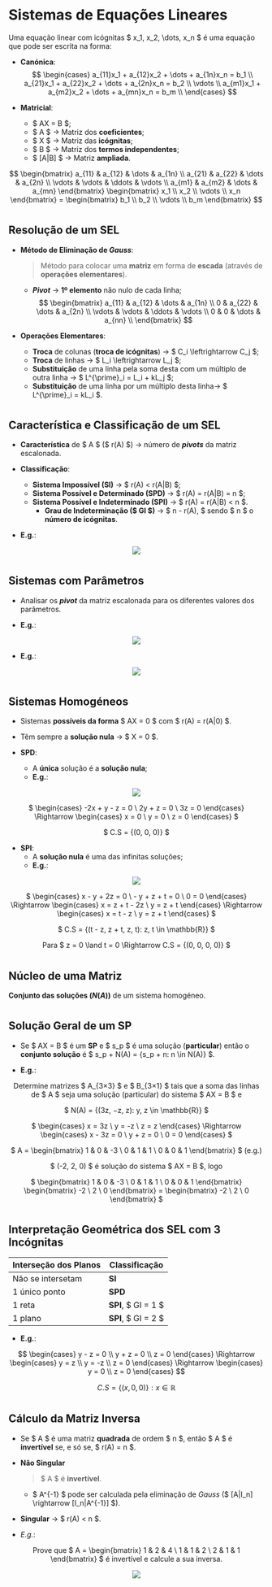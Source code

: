 # __Sistemas de Equações Lineares__

Uma equação linear com icógnitas $ x_1, x_2, \dots, x_n $ é uma equação que pode ser escrita na forma:

* __Canónica__:
$$ \begin{cases} a_{11}x_1 + a_{12}x_2 + \dots + a_{1n}x_n = b_1 \\ a_{21}x_1 + a_{22}x_2 + \dots + a_{2n}x_n = b_2 \\ \vdots \\ a_{m1}x_1 + a_{m2}x_2 + \dots + a_{mn}x_n = b_m \\ \end{cases} $$

* __Matricial__:
    * $ AX = B $;
    * $ A $ -> Matriz dos __coeficientes__;
    * $ X $ -> Matriz das __icógnitas__;
    * $ B $ -> Matriz dos __termos independentes__;
    * $ [A|B] $ -> Matriz __ampliada__.

$$ \begin{bmatrix} a_{11} & a_{12} & \dots & a_{1n} \\ a_{21} & a_{22} & \dots & a_{2n} \\ \vdots & \vdots & \ddots & \vdots \\ a_{m1} & a_{m2} & \dots & a_{mn} \end{bmatrix} \begin{bmatrix} x_1 \\ x_2 \\ \vdots \\ x_n \end{bmatrix} = \begin{bmatrix} b_1 \\ b_2 \\ \vdots \\ b_m \end{bmatrix} $$

#

## __Resolução de um SEL__

* __Método de Eliminação de _Gauss___:
    > Método para colocar uma __matriz__ em forma de __escada__ (através de __operações elementares__).
    * ___Pivot___ -> __1º elemento__ não nulo de cada linha;
$$
\begin{bmatrix} a_{11} & a_{12} & \dots & a_{1n} \\ 0 & a_{22} & \dots & a_{2n} \\ \vdots & \vdots & \ddots & \vdots \\ 0 & 0 & \dots & a_{nn} \\ \end{bmatrix} $$

* __Operações Elementares__:
    * __Troca__ de colunas (__troca de icógnitas__) -> $ C_i \leftrightarrow C_j $;
    * __Troca__ de linhas -> $ L_i \leftrightarrow L_j $;
    * __Substituição__ de uma linha pela soma desta com um múltiplo de outra linha -> $ L^{\prime}_i = L_i + kL_j $;
    * __Substituição__ de uma linha por um múltiplo desta linha-> $ L^{\prime}_i = kL_i $.

#

## __Característica e Classificação de um SEL__

* __Característica__ de $ A $ ($ r(A) $) -> número de ___pivots___ da matriz escalonada.

* __Classificação__:
    * __Sistema Impossível (SI)__ -> $ r(A) < r(A|B) $;
    * __Sistema Possível e Determinado (SPD)__ -> $ r(A) = r(A|B) = n $;
    * __Sistema Possível e Indeterminado (SPI)__ -> $ r(A) = r(A|B) < n $.
        * __Grau de Indeterminação ($ GI $)__ -> $ n - r(A), $ sendo $ n $ o __número de icógnitas__.

* __E.g.__:

<div align=center>

![](../imgs/sistemas-de-equações-lineares-1.png)

</div>

#

## __Sistemas com Parâmetros__

* Analisar os ___pivot___ da matriz escalonada para os diferentes valores dos parâmetros.

* __E.g.__:

<div align=center>

![](../imgs/sistemas-de-equações-lineares-2.png)

</div>

* __E.g.__:

<div align=center>

![](../imgs/sistemas-de-equações-lineares-3.png)

</div>

#

## __Sistemas Homogéneos__

* Sistemas __possíveis da forma__ $ AX = 0 $ com $ r(A) = r(A|0) $.

* Têm sempre a __solução nula__ -> $ X = 0 $.

* __SPD__:
    * A __única__ solução é a __solução nula__;
    * __E.g.__:

<div align=center>

![](../imgs/sistemas-de-equações-lineares-4.png)

$ \begin{cases} -2x + y - z = 0 \\ 2y + z = 0 \\ 3z = 0 \end{cases} \Rightarrow \begin{cases} x = 0 \\ y = 0 \\ z = 0 \end{cases} $

$ C.S = \{(0, 0, 0)\} $

</div>


* __SPI__:
    * A __solução nula__ é uma das infinitas soluções;
    * __E.g.__:

<div align=center>

![](../imgs/sistemas-de-equações-lineares-5.png)

$ \begin{cases} x - y + 2z = 0 \\ - y + z + t = 0 \\ 0 = 0 \end{cases} \Rightarrow \begin{cases} x = z + t - 2z \\ y = z + t \end{cases} \Rightarrow \begin{cases} x = t - z \\ y = z + t \end{cases} $

$ C.S = \{(t - z, z + t, z, t): z, t \in \mathbb{R}\} $

Para $ z = 0 \land t = 0 \Rightarrow C.S = {(0, 0, 0, 0)} $

</div>

#

## __Núcleo de uma Matriz__

__Conjunto das soluções ($N(A)$)__ de um sistema homogéneo.

#

## __Solução Geral de um SP__

* Se $ AX = B $ é um __SP__ e $ s_p $ é uma solução (__particular__) então o __conjunto solução__ é $ s_p + N(A) = \{s_p + n: n \in N(A)\} $.

* __E.g.__:

<div align=center>

Determine matrizes $ A_{3×3} $ e $ B_{3×1} $ tais que a soma das linhas de $ A $ seja uma solução (particular) do sistema $ AX = B $ e

$ N(A) =  {(3z, −z, z): y, z \in \mathbb{R}} $

$ \begin{cases} x = 3z \\ y = -z \\ z = z \end{cases} \Rightarrow \begin{cases} x - 3z = 0 \\ y + z = 0 \\ 0 = 0 \end{cases} $

$ A = \begin{bmatrix} 1 & 0 & -3 \\ 0 & 1 & 1 \\ 0 & 0 & 1 \end{bmatrix} $ (e.g.)

$ (-2, 2, 0) $ é solução do sistema $ AX = B $, logo

$ \begin{bmatrix} 1 & 0 & -3 \\ 0 & 1 & 1 \\ 0 & 0 & 1 \end{bmatrix} \begin{bmatrix} -2 \\ 2 \\ 0 \end{bmatrix} = \begin{bmatrix} -2 \\ 2 \\ 0 \end{bmatrix} $

</div>

#

## __Interpretação Geométrica dos SEL com 3 Incógnitas__

|__Interseção dos Planos__|__Classificação__|
|---|---|
|Não se intersetam|__SI__|
|1 único ponto|__SPD__|
|1 reta|__SPI__, $ GI = 1 $|
|1 plano|__SPI__, $ GI = 2 $|

* __E.g.__:

$$ \begin{cases} y - z = 0 \\ y + z = 0 \\ z = 0 \end{cases} \Rightarrow \begin{cases} y = z \\ y = -z \\ z = 0 \end{cases} \Rightarrow \begin{cases} y = 0 \\ z = 0 \end{cases} $$

$$ C.S = \{(x, 0, 0)\}: x \in \mathbb{R} $$

#

## __Cálculo da Matriz Inversa__

* Se $ A $ é uma matriz __quadrada__ de ordem $ n $, então $ A $ é __invertível__ se, e só se, $ r(A) = n $.

* __Não Singular__ 
    > $ A $ é __invertível__.
    * $ A^{-1} $ pode ser calculada pela eliminação de _Gauss_ ($ [A|I_n] \rightarrow [I_n|A^{-1}] $).
* __Singular__ -> $ r(A) < n $.

* _E.g._:

<div align=center>

Prove que $ A = \begin{bmatrix} 1 & 2  & 4 \\ 1 & 1 & 2 \\ 2 & 1 & 1 \end{bmatrix} $ é invertível e calcule a sua inversa.

![](../imgs/sistemas-de-equações-lineares-6.png)

</div>
